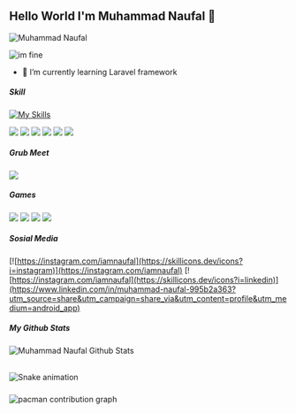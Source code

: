## Hello World I'm Muhammad Naufal 👋

![Muhammad Naufal](img/github-header-image%20(1).png)

![im fine](https://media3.giphy.com/media/v1.Y2lkPTc5MGI3NjExc28xcW5jc3dtZ2Y2dXB0em9leHhrNG80dDFsbGI0bnQzOGpnZGZpcSZlcD12MV9pbnRlcm5hbF9naWZfYnlfaWQmY3Q9Zw/l22ysLe54hZP0wubek/giphy.gif)
<!--
**MuhammadNauf/MuhammadNauf** is a ✨ _special_ ✨ repository because its `README.md` (this file) appears on your GitHub profile.

Here are some ideas to get you started:

- 🔭 I’m currently working on ...
- 🌱 I’m currently learning ...
- 👯 I’m looking to collaborate on ...
- 🤔 I’m looking for help with ...
- 💬 Ask me about ...
- 📫 How to reach me: ...
- 😄 Pronouns: ...
- ⚡ Fun fact: ...
-->

- 🌱 I’m currently learning Laravel framework

##### Skill

[![My Skills](https://skillicons.dev/icons?i=js,html,css,figma,css,php,java,laravel,mysql,androidstudio)](https://skillicons.dev)

<img src="https://img.shields.io/badge/CSS3-1572B6?style=for-the-badge&logo=css3&logoColor=white">
<img src="https://img.shields.io/badge/HTML5-E34F26?style=for-the-badge&logo=html5&logoColor=white">
<img src="https://img.shields.io/badge/JavaScript-323330?style=for-the-badge&logo=javascript&logoColor=F7DF1E">
<img src="https://img.shields.io/badge/json-5E5C5C?style=for-the-badge&logo=json&logoColor=white">
<img src="https://img.shields.io/badge/PHP-777BB4?style=for-the-badge&logo=php&logoColor=white">
<img src="https://img.shields.io/badge/VSCode-0078D4?style=for-the-badge&logo=visual%20studio%20code&logoColor=white">

##### Grub Meet
<img src="https://img.shields.io/badge/Google%20Meet-00897B?style=for-the-badge&logo=google-meet&logoColor=white">

##### Games

<img src="https://img.shields.io/badge/FIFA-B7312F?style=for-the-badge&logo=fifa&logoColor=white">
<img src="https://img.shields.io/badge/PlayStation-003791?style=for-the-badge&logo=playstation&logoColor=white">
<img src="https://img.shields.io/badge/Steam-000000?style=for-the-badge&logo=steam&logoColor=white">
<img src="https://img.shields.io/badge/Valorant-fa4454?style=for-the-badge&logo=valorant&logoColor=white">


##### Sosial Media
[![https://instagram.com/iamnaufal](https://skillicons.dev/icons?i=instagram)](https://instagram.com/iamnaufal) [![https://instagram.com/iamnaufal](https://skillicons.dev/icons?i=linkedin)](https://www.linkedin.com/in/muhammad-naufal-995b2a363?utm_source=share&utm_campaign=share_via&utm_content=profile&utm_medium=android_app)

##### My Github Stats
![Muhammad Naufal Github Stats](https://github-readme-stats.vercel.app/api?username=muhammadnauf&show_icons=true&theme=gruvbox)

<br clear="both">

<img src="https://raw.githubusercontent.com/MuhammadNauf/MuhammadNauf/output/snake.svg" alt="Snake animation" />

###

<picture>
  <source media="(prefers-color-scheme: dark)" srcset="https://raw.githubusercontent.com/MuhammadNauf/MuhammadNauf/output/pacman-contribution-graph-dark.svg">
  <source media="(prefers-color-scheme: light)" srcset="https://raw.githubusercontent.com/MuhammadNauf/MuhammadNauf/output/pacman-contribution-graph.svg">
  <img alt="pacman contribution graph" src="https://raw.githubusercontent.com/MuhammadNauf/MuhammadNauf/output/pacman-contribution-graph.svg">
</picture>

###
